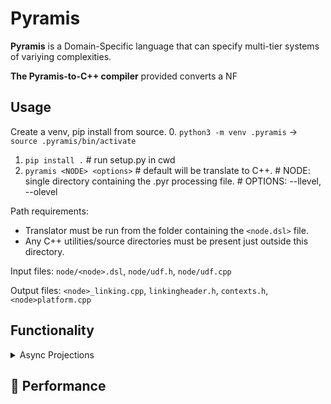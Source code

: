 Pyramis
==================
**Pyramis** is a Domain-Specific language that can specify multi-tier systems of variying complexities. 

**The Pyramis-to-C++ compiler** provided converts a NF

Usage
-----
Create a venv, pip install from source.
0. `python3 -m venv .pyramis` -> `source .pyramis/bin/activate`
1. `pip install .`                                  # run setup.py in cwd
2. `pyramis <NODE> <options>`                      # default will be translate to C++.
                                          # NODE: single directory containing the .pyr processing file.
                                          # OPTIONS: --llevel, --olevel


Path requirements:
- Translator must be run from the folder containing the `<node.dsl>` file.
- Any C++ utilities/source directories must be present just outside this directory.

Input files: `node/<node>.dsl`, `node/udf.h`, `node/udf.cpp`

Output files: `<node>_linking.cpp`, `linkingheader.h`, `contexts.h`, `<node>platform.cpp` 

Functionality
-------------

<details>
    <summary>Async Projections</summary>

### Async Projections
this and that and this and that
</details>

## :rocket: Performance